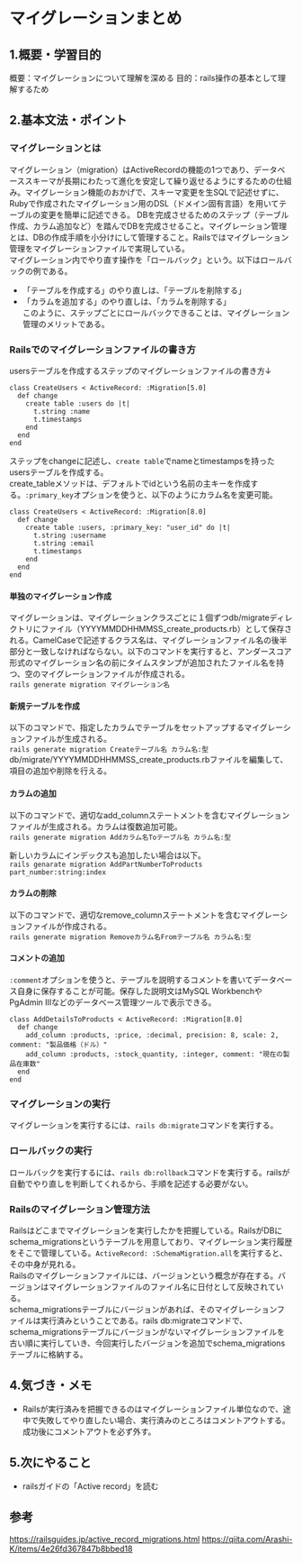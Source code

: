 # マイグレーションまとめ

## 1.概要・学習目的  
概要：マイグレーションについて理解を深める
目的：rails操作の基本として理解するため

## 2.基本文法・ポイント  
### マイグレーションとは 
マイグレーション（migration）はActiveRecordの機能の1つであり、データベーススキーマが長期にわたって進化を安定して繰り返せるようにするための仕組み。マイグレーション機能のおかげで、スキーマ変更を生SQLで記述せずに、Rubyで作成されたマイグレーション用のDSL（ドメイン固有言語）を用いてテーブルの変更を簡単に記述できる。
DBを完成させるためのステップ（テーブル作成、カラム追加など）を踏んでDBを完成させること。マイグレーション管理とは、DBの作成手順を小分けにして管理すること。Railsではマイグレーション管理をマイグレーションファイルで実現している。  
マイグレーション内でやり直す操作を「ロールバック」という。以下はロールバックの例である。  
- 「テーブルを作成する」のやり直しは、「テーブルを削除する」
- 「カラムを追加する」のやり直しは、「カラムを削除する」  
このように、ステップごとにロールバックできることは、マイグレーション管理のメリットである。  

### Railsでのマイグレーションファイルの書き方 
usersテーブルを作成するステップのマイグレーションファイルの書き方↓  
```
class CreateUsers < ActiveRecord: :Migration[5.0]
  def change
    create table :users do |t|
      t.string :name
      t.timestamps
    end
  end
end
```

ステップをchangeに記述し、`create table`でnameとtimestampsを持ったusersテーブルを作成する。  
create_tableメソッドは、デフォルトでidという名前の主キーを作成する。`:primary_key`オプションを使うと、以下のようにカラム名を変更可能。  
```
class CreateUsers < ActiveRecord: :Migration[8.0]
  def change
    create table :users, :primary_key: "user_id" do |t|
      t.string :username
      t.string :email
      t.timestamps
    end
  end
end
```


#### 単独のマイグレーション作成 
マイグレーションは、マイグレーションクラスごとに１個ずつdb/migrateディレクトリにファイル（YYYYMMDDHHMMSS_create_products.rb）として保存される。CamelCaseで記述するクラス名は、マイグレーションファイル名の後半部分と一致しなければならない。以下のコマンドを実行すると、アンダースコア形式のマイグレーション名の前にタイムスタンプが追加されたファイル名を持つ、空のマイグレーションファイルが作成される。  
`rails generate migration マイグレーション名`  

#### 新規テーブルを作成
以下のコマンドで、指定したカラムでテーブルをセットアップするマイグレーションファイルが生成される。  
`rails generate migration Createテーブル名 カラム名:型`  
db/migrate/YYYYMMDDHHMMSS_create_products.rbファイルを編集して、項目の追加や削除を行える。  

#### カラムの追加
以下のコマンドで、適切なadd_columnステートメントを含むマイグレーションファイルが生成される。カラムは復数追加可能。  
`rails generate migration Addカラム名Toテーブル名 カラム名:型`  

新しいカラムにインデックスも追加したい場合は以下。  
`rails genarate migration AddPartNumberToProducts part_number:string:index`  

#### カラムの削除  
以下のコマンドで、適切なremove_columnステートメントを含むマイグレーションファイルが作成される。  
`rails generate migration Removeカラム名Fromテーブル名 カラム名:型`  

#### コメントの追加
`:comment`オプションを使うと、テーブルを説明するコメントを書いてデータベース自身に保存することが可能。保存した説明文はMySQL WorkbenchやPgAdmin IIIなどのデータベース管理ツールで表示できる。  
```
class AddDetailsToProducts < ActiveRecord: :Migration[8.0]
  def change
    add_column :products, :price, :decimal, precision: 8, scale: 2, comment: "製品価格（ドル）"
    add_column :products, :stock_quantity, :integer, comment: "現在の製品在庫数"
  end
end
```


### マイグレーションの実行
マイグレーションを実行するには、`rails db:migrate`コマンドを実行する。

### ロールバックの実行 
ロールバックを実行するには、`rails db:rollback`コマンドを実行する。railsが自動でやり直しを判断してくれるから、手順を記述する必要がない。  

### Railsのマイグレーション管理方法
Railsはどこまでマイグレーションを実行したかを把握している。RailsがDBにschema_migrationsというテーブルを用意しており、マイグレーション実行履歴をそこで管理している。`ActiveRecord: :SchemaMigration.all`を実行すると、その中身が見れる。  
Railsのマイグレーションファイルには、バージョンという概念が存在する。バージョンはマイグレーションファイルのファイル名に日付として反映されている。  
schema_migrationsテーブルにバージョンがあれば、そのマイグレーションファイルは実行済みということである。rails db:migrateコマンドで、schema_migrationsテーブルにバージョンがないマイグレーションファイルを古い順に実行していき、今回実行したバージョンを追加でschema_migrationsテーブルに格納する。



## 4.気づき・メモ  
- Railsが実行済みを把握できるのはマイグレーションファイル単位なので、途中で失敗してやり直したい場合、実行済みのところはコメントアウトする。成功後にコメントアウトを必ず外す。

## 5.次にやること  
- railsガイドの「Active record」を読む

## 参考
<a>https://railsguides.jp/active_record_migrations.html</a>
<a>https://qiita.com/Arashi-K/items/4e26fd367847b8bbed18</a>

